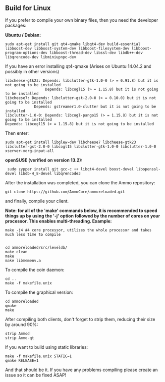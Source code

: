 ## Build for Linux
If you prefer to compile your own binary files, then you need the developer packages:

<b>Ubuntu / Debian:</b>
 
 	sudo apt-get install git qt4-qmake libqt4-dev build-essential libboost-dev libboost-system-dev libboost-filesystem-dev libboost-program-options-dev libboost-thread-dev libssl-dev libdb++-dev libqrencode-dev libminiupnpc-dev

If you have an error installing qt4-qmake (Arises on Ubuntu 14.04.2 and possibly in other versions)

	libcheese-gtk23: Depends: libclutter-gtk-1.0-0 (> = 0.91.8) but it is not going to be installed
	                  Depends: libcogl15 (> = 1.15.8) but it is not going to be installed
	libcheese7: Depends: libclutter-gst-2.0-0 (> = 0.10.0) but it is not going to be installed
	             Depends: gstreamer1.0-clutter but it is not going to be installed
	libclutter-1.0-0: Depends: libcogl-pango15 (> = 1.15.8) but it is not going to be installed
    Depends: libcogl15 (> = 1.15.8) but it is not going to be installed

Then enter:

	sudo apt-get install libglew-dev libcheese7 libcheese-gtk23 libclutter-gst-2.0-0 libcogl15 libclutter-gtk-1.0-0 libclutter-1.0-0 xserver-xorg-input-all

<b>openSUSE (verified on version 13.2):</b>

	 sudo zypper install git gcc-c ++ libqt4-devel boost-devel libopenssl-devel libdb-4_8-devel libqrencode3

After the installation was completed, you can clone the Ammo repository:
	
    git clone https://github.com/AmmoCore/ammoreloaded.git

and finally, compile your client.

<b>Note: for all of the 'make' commands below, it is recommended to speed things up by using the '-j' option followed by the number of cores on your processor. This enables multi-threading. Example:</b>

	make -j4 #4 core processor, utilizes the whole processor and takes much less time to compile


	cd ammoreloaded/src/leveldb/
	make clean
	make
	make libmemenv.a 

To compile the coin daemon:
	
    cd ..
	make -f makefile.unix

To compile the graphical version:

	cd ammoreloaded
	qmake
	make

After compiling both clients, don't forget to strip them, reducing their size by around 90%:

	strip Ammod
	strip Ammo-qt

If you want to build using static libraries:
	
    make -f makefile.unix STATIC=1
	qmake RELEASE=1

And that should be it. If you have any problems compiling please create an issue so it can be fixed ASAP!
